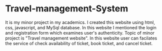 # Travel-management-System
It is my minor project in my academics. I created this website using html, css, javascript, and MySql database.  In this website I  mentioned the login and registration form which examines user's authenticity. 
Topic of minor project is "Travel management website". In this website user can facilates the service of check availability of ticket, book ticket, and cancel ticket.

